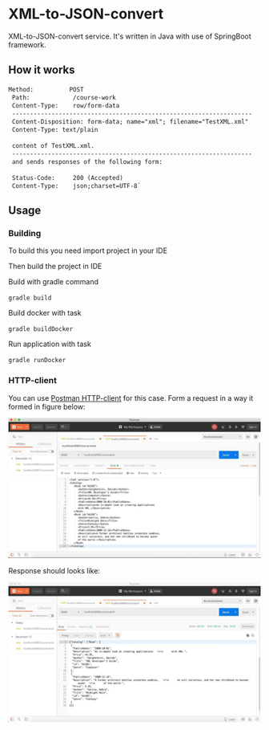 # XML-to-JSON-convert
 XML-to-JSON-convert service. It's written in Java with use of SpringBoot framework.
 ## How it works
 
 ```
 Method:          POST
  Path:            /course-work
  Content-Type:    row/form-data
  -------------------------------------------------------------------
  Content-Disposition: form-data; name="xml"; filename="TestXML.xml"
  Content-Type: text/plain

  content of TestXML.xml.
  -------------------------------------------------------------------
  and sends responses of the following form:

  Status-Code:     200 (Accepted)
  Content-Type:    json;charset=UTF-8`
```
## Usage

### Building 

To build this you need import project in your IDE

Then build the project in IDE 

Build with gradle command 
 
`gradle build`

Build docker with task 

`gradle buildDocker`

Run application with task 

`gradle runDocker`

### HTTP-client 

You can use [Postman HTTP-client](https://www.getpostman.com/) for this case. Form a request in a way it formed in figure below:

![Request](/figs/request.jpg)

Response should looks like:

![Response](/figs/response.jpg)
